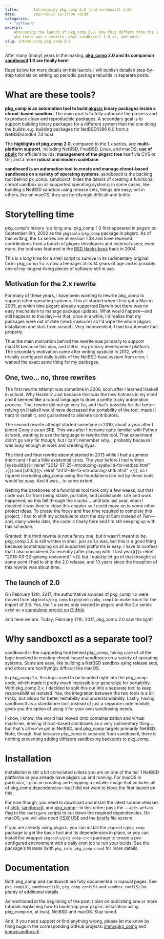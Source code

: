 ```yaml
---
title:       Introducing pkg_comp 2.0 (and sandboxctl 1.0)
date:        2017-02-17 16:37:06 -0500
categories:
  - "software"
excerpt:
    Announcing the launch of pkg_comp 2.0, how this differs from the 1.x series,
    why there was a rewrite, what sandboxctl 1.0 is, and more.
slug: introducing-pkg_comp-2.0
---
```


After many (many) years in the making, **[pkg_comp](https://github.com/jmmv/pkg_comp/) 2.0 and its companion [sandboxctl](https://github.com/jmmv/sandboxctl/) 1.0 are finally here!**

Read below for more details on this launch.  I will publish detailed step-by-step tutorials on setting up periodic package rebuilds in separate posts.

# What are these tools?

**pkg_comp is an automation tool to build [pkgsrc](http://pkgsrc.org/) binary packages inside a chroot-based sandbox.**  The main goal is to fully automate the process and to produce clean and reproducible packages.  A secondary goal is to support building binary packages for a different system than the one doing the builds: e.g. building packages for NetBSD/i386 6.0 from a NetBSD/amd64 7.0 host.

The **highlights of pkg_comp 2.0**, compared to the 1.x series, are: **multi-platform support**, including NetBSD, FreeBSD, Linux, and macOS; **use of [pbulk](https://www.netbsd.org/docs/pkgsrc/bulk.html)** for efficient builds; **management of the pkgsrc tree** itself via CVS or Git; and a more **robust and modern codebase**.

**sandboxctl is an automation tool to create and manage chroot-based sandboxes on a variety of operating systems**.  sandboxctl is the backing tool behind pk_comp.  sandboxctl hides the details of creating a functional chroot sandbox on all supported operating systems; in some cases, like building a NetBSD sandbox using release sets, things are easy; but in others, like on macOS, they are horrifyingly difficult and brittle.

# Storytelling time

pkg_comp's history is a long one.  pkg_comp 1.0 first appeared in pkgsrc on September 6th, 2002 as the `pkgtools/pkg_comp` package in pkgsrc.  As of this writing, the 1.x series are at version 1.38 and have received contributions from a bunch of pkgsrc developers and external users; even more, the tool was featured in the [BSD Hacks book](http://shop.oreilly.com/product/9780596006792.do) back in 2004.

This is a *long* time for a shell script to survive in its rudimentary original form: pkg_comp 1.x is now a teenager at its 14 years of age and is possibly one of my longest-living pieces of software still in use.

## Motivation for the 2.x rewrite

For many of these years, I have been wanting to rewrite pkg_comp to support other operating systems.  This all started when I first got a Mac in 2005, at which time pkgsrc already supported Darwin but there was no easy mechanism to manage package updates.  What would happen&mdash;and still happens to this day!&mdash;is that, once in a while, I'd realize that my packages were out of date (read: insecure) so I'd wipe the whole pkgsrc installation and start from scratch.  Very inconvenient; I had to automate that properly.

Thus the main motivation behind the rewrite was primarily to support macOS because this was, and still is, my primary development platform.  The secondary motivation came after writing sysbuild in 2012, which trivially configured daily builds of the NetBSD base system from cron; I wanted the exact same thing for my packages.

## One, two... no, three rewrites

The first rewrite attempt was sometime in 2006, soon after I learned Haskell in school.  Why Haskell?  Just because that was the new hotness in my mind and it seemed like a robust language to drive a pretty tricky automation process.  That rewrite did not go very far, and that's possibly for the better: relying on Haskell would have decreased the portability of the tool, made it hard to install it, and guaranteed to alienate contributors.

The second rewrite attempt started sometime in 2010, about a year after I joined Google as an SRE.  This was after I became quite familiar with Python at work, wanting to use the language to rewrite this tool.  That experiment didn't go very far though, but I can't remember why... probably because I was busy enough at work and creating Kyua.

The third and final rewrite attempt started in 2013 while I had a summer intern and I had a little existential crisis.  The year before I had written [sysbuild]({{< relref "2012-07-25-introducing-sysbuild-for-netbsd.html" >}}) and [shtk]({{< relref "2012-08-15-introducing-shtk.html" >}}), so I figured recreating pkg_comp using the foundations laid out by these tools would be easy.  And it was... to some extent.

Getting the barebones of a functional tool took only a few weeks, but that code was far from being stable, portable, and publishable.  Life and work happened, so this fell through the cracks... until late last year, when I decided it was time to close this chapter so I could move on to some other project ideas.  To create the focus and free time required to complete this project, I had to shift my schedule to start the day at 5am instead of 7am&mdash;and, many weeks later, the code is finally here and I'm still keeping up with this schedule.

Granted: this third rewrite is not a fancy one, but it wasn't meant to be.  pkg_comp 2.0 is still written in shell, just as 1.x was, but this is a good thing because bootstrapping on all supported platforms is easy.  I have to confess that I also considered Go recently [after playing with it last year]({{< relref "2016-03-22-golang-review.md" >}}) but I quickly let go of that thought: at some point I had to ship the 2.0 release, and 10 years since the inception of this rewrite was about time.

## The launch of 2.0

On February 12th, 2017, the authoritative sources of pkg_comp 1.x were moved from `pkgtools/pkg_comp` to `pkgtools/pkg_comp1` to make room for the import of 2.0.  Yes, the 1.x series only existed in pkgsrc and the 2.x series exist as a [standalone project on GitHub](https://github.com/jmmv/pkg_comp).

And here we are.  Today, February 17th, 2017, pkg_comp 2.0 saw the light!

# Why sandboxctl as a separate tool?

sandboxctl is the supporting tool behind pkg_comp, taking care of all the logic involved in creating chroot-based sandboxes on a variety of operating systems.  Some are easy, like building a NetBSD sandbox using release sets, and others are horrifyingly difficult like macOS.

In pkg_comp 1.x, this logic used to be bundled right into the pkg_comp code, which made it pretty much impossible to generalize for portability.  With pkg_comp 2.x, I decided to split this out into a separate tool to keep responsibilities isolated.  Yes, the integration between the two tools is a bit tricky, but allows for better testability and understandability.  Lastly, having sandboxctl as a standalone tool, instead of just a separate code module, gives you the option of using it for your own sandboxing needs.

I know, I know; the world has moved onto containerization and virtual machines, leaving chroot-based sandboxes as a very rudimentary thing... but that's all we've got in NetBSD, and pkg_comp targets primarily NetBSD.  Note, though, that because pkg_comp is separate from sandboxctl, there is nothing preventing adding different sandboxing backends to pkg_comp.

# Installation

Installation is still a bit convoluted unless you are on one of the tier 1 NetBSD platforms or you already have pkgsrc up and running.  For macOS in particular, I plan on creating and shipping a installer image that includes all of pkg_comp dependencies&mdash;but I did not want to block the first launch on this.

For now though, you need to download and install the latest source releases of [shtk](https://github.com/jmmv/shtk/), [sandboxctl](https://github.com/jmmv/sandboxctl/), and [pkg_comp](https://github.com/jmmv/pkg_comp/)&mdash;in this order; pass the `--with-atf=no` flag to the `configure` scripts to cut down the required dependencies.  On macOS, you will also need [OSXFUSE](https://osxfuse.github.io/) and the [bindfs](http://bindfs.org) file system.

If you are already using pkgsrc, you can install the `pkgtools/pkg_comp` package to get the basic tool and its dependencies in place, or you can install the wrapper `pkgtools/pkg_comp-cron` package to create a pre-configured environment with a daily cron job to run your builds.  See the package's `MESSAGE` (with `pkg_info pkg_comp-cron`) for more details.

# Documentation

Both pkg_comp and sandboxctl are fully documented in manual pages.  See `pkg_comp(8)`, `sandboxctl(8)`, `pkg_comp.conf(5)` and `sandbox.conf(5)` for plenty of additional details.

As mentioned at the beginning of the post, I plan on publishing one or more tutorials explaining how to bootstrap your pkgsrc installation using pkg_comp on, at least, NetBSD and macOS.  Stay tuned.

And, if you need support or find anything wrong, please let me know by filing bugs in the corresponding GitHub projects: [jmmv/pkg_comp](https://github.com/jmmv/pkg_comp/issues) and [jmmv/sandboxctl](https://github.com/jmmv/sandboxctl/issues).
